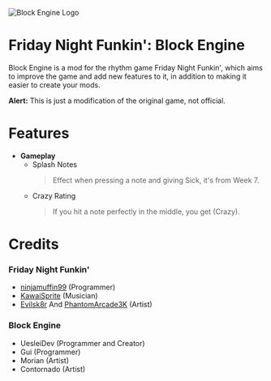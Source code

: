 ![Block Engine Logo](https://media.discordapp.net/attachments/820142497048166410/968684881192288286/Block_Engine_Logo.png)
# Friday Night Funkin': Block Engine
Block Engine is a mod for the rhythm game Friday Night Funkin', which aims to improve the game and add new features to it, in addition to making it easier to create your mods.

**Alert:** This is just a modification of the original game, not official.
# Features
- **Gameplay**
   - Splash Notes
     > Effect when pressing a note and giving Sick, it's from Week 7.
   - Crazy Rating
     > If you hit a note perfectly in the middle, you get (Crazy).
# Credits
### Friday Night Funkin'
* [ninjamuffin99](https://twitter.com/ninja_muffin99) (Programmer)
* [KawaiSprite](https://twitter.com/kawaisprite) (Musician)
* [Evilsk8r](https://twitter.com/evilsk8r) And [PhantomArcade3K](https://twitter.com/phantomarcade3k) (Artist)
### Block Engine
* UesleiDev (Programmer and Creator)
* Gui (Programmer)
* Morian (Artist)
* Contornado (Artist)
